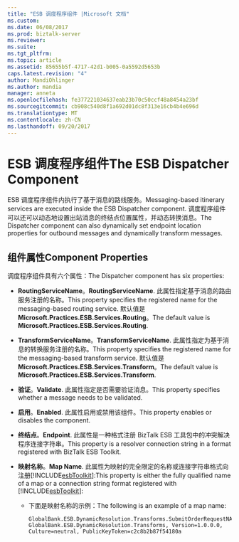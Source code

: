 ```yaml
---
title: "ESB 调度程序组件 |Microsoft 文档"
ms.custom: 
ms.date: 06/08/2017
ms.prod: biztalk-server
ms.reviewer: 
ms.suite: 
ms.tgt_pltfrm: 
ms.topic: article
ms.assetid: 85655b5f-4717-42d1-b005-0a5592d5653b
caps.latest.revision: "4"
author: MandiOhlinger
ms.author: mandia
manager: anneta
ms.openlocfilehash: fe377221034637eab23b70c50ccf48a8454a23bf
ms.sourcegitcommit: cb908c540d8f1a692d01dc8f313e16cb4b4e696d
ms.translationtype: MT
ms.contentlocale: zh-CN
ms.lasthandoff: 09/20/2017
---
```

# <a name="the-esb-dispatcher-component"></a><span data-ttu-id="967a5-102">ESB 调度程序组件</span><span class="sxs-lookup"><span data-stu-id="967a5-102">The ESB Dispatcher Component</span></span>
<span data-ttu-id="967a5-103">ESB 调度程序组件内执行了基于消息的路线服务。</span><span class="sxs-lookup"><span data-stu-id="967a5-103">Messaging-based itinerary services are executed inside the ESB Dispatcher component.</span></span> <span data-ttu-id="967a5-104">调度程序组件可以还可以动态地设置出站消息的终结点位置属性，并动态转换消息。</span><span class="sxs-lookup"><span data-stu-id="967a5-104">The Dispatcher component can also dynamically set endpoint location properties for outbound messages and dynamically transform messages.</span></span>  
  
## <a name="component-properties"></a><span data-ttu-id="967a5-105">组件属性</span><span class="sxs-lookup"><span data-stu-id="967a5-105">Component Properties</span></span>  
 <span data-ttu-id="967a5-106">调度程序组件具有六个属性：</span><span class="sxs-lookup"><span data-stu-id="967a5-106">The Dispatcher component has six properties:</span></span>  
  
-   <span data-ttu-id="967a5-107">**RoutingServiceName**。</span><span class="sxs-lookup"><span data-stu-id="967a5-107">**RoutingServiceName**.</span></span> <span data-ttu-id="967a5-108">此属性指定基于消息的路由服务注册的名称。</span><span class="sxs-lookup"><span data-stu-id="967a5-108">This property specifies the registered name for the messaging-based routing service.</span></span> <span data-ttu-id="967a5-109">默认值是**Microsoft.Practices.ESB.Services.Routing**。</span><span class="sxs-lookup"><span data-stu-id="967a5-109">The default value is **Microsoft.Practices.ESB.Services.Routing**.</span></span>  
  
-   <span data-ttu-id="967a5-110">**TransformServiceName**。</span><span class="sxs-lookup"><span data-stu-id="967a5-110">**TransformServiceName**.</span></span> <span data-ttu-id="967a5-111">此属性指定为基于消息的转换服务注册的名称。</span><span class="sxs-lookup"><span data-stu-id="967a5-111">This property specifies the registered name for the messaging-based transform service.</span></span> <span data-ttu-id="967a5-112">默认值是**Microsoft.Practices.ESB.Services.Transform**。</span><span class="sxs-lookup"><span data-stu-id="967a5-112">The default value is **Microsoft.Practices.ESB.Services.Transform**.</span></span>  
  
-   <span data-ttu-id="967a5-113">**验证**。</span><span class="sxs-lookup"><span data-stu-id="967a5-113">**Validate**.</span></span> <span data-ttu-id="967a5-114">此属性指定是否需要验证消息。</span><span class="sxs-lookup"><span data-stu-id="967a5-114">This property specifies whether a message needs to be validated.</span></span>  
  
-   <span data-ttu-id="967a5-115">**启用**。</span><span class="sxs-lookup"><span data-stu-id="967a5-115">**Enabled**.</span></span> <span data-ttu-id="967a5-116">此属性启用或禁用该组件。</span><span class="sxs-lookup"><span data-stu-id="967a5-116">This property enables or disables the component.</span></span>  
  
-   <span data-ttu-id="967a5-117">**终结点**。</span><span class="sxs-lookup"><span data-stu-id="967a5-117">**Endpoint**.</span></span> <span data-ttu-id="967a5-118">此属性是一种格式注册 BizTalk ESB 工具包中的冲突解决程序连接字符串。</span><span class="sxs-lookup"><span data-stu-id="967a5-118">This property is a resolver connection string in a format registered with BizTalk ESB Toolkit.</span></span>  
  
-   <span data-ttu-id="967a5-119">**映射名称**。</span><span class="sxs-lookup"><span data-stu-id="967a5-119">**Map Name**.</span></span> <span data-ttu-id="967a5-120">此属性为映射的完全限定的名称或连接字符串格式向注册[!INCLUDE[esbToolkit](../includes/esbtoolkit-md.md)]:</span><span class="sxs-lookup"><span data-stu-id="967a5-120">This property is either the fully qualified name of a map or a connection string format registered with [!INCLUDE[esbToolkit](../includes/esbtoolkit-md.md)]:</span></span>  
  
    -   <span data-ttu-id="967a5-121">下面是映射名称的示例：</span><span class="sxs-lookup"><span data-stu-id="967a5-121">The following is an example of a map name:</span></span>  
  
        ```  
        GlobalBank.ESB.DynamicResolution.Transforms.SubmitOrderRequestNA_To_SubmitOrderRequestCN, GlobalBank.ESB.DynamicResolution.Transforms, Version=1.0.0.0, Culture=neutral, PublicKeyToken=c2c8b2b87f54180a  
        ```